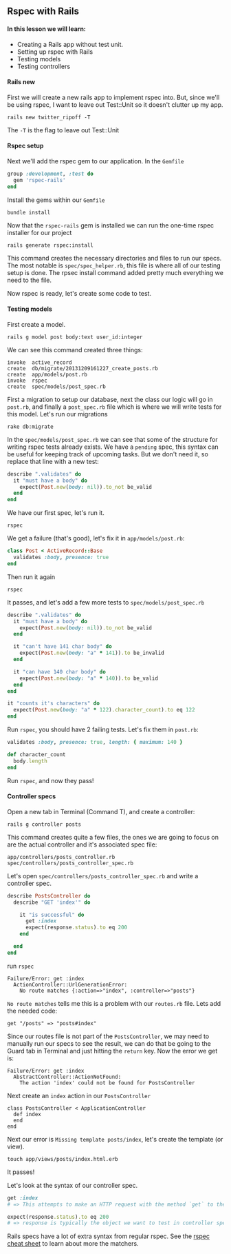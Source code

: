 ## Rspec with Rails

#### In this lesson we will learn:

- Creating a Rails app without test unit.
- Setting up rspec with Rails
- Testing models
- Testing controllers

#### Rails new

First we will create a new rails app to implement rspec into. But, since we'll be using rspec, I want to leave out Test::Unit so it doesn't clutter up my app.

    rails new twitter_ripoff -T

The `-T` is the flag to leave out Test::Unit

#### Rspec setup

Next we'll add the rspec gem to our application. In the `Gemfile`

```ruby
group :development, :test do
  gem 'rspec-rails'
end
```
Install the gems within our `Gemfile`

    bundle install

Now that the `rspec-rails` gem is installed we can run the one-time rspec installer for our project

    rails generate rspec:install

This command creates the necessary directories and files to run our specs. The most notable is `spec/spec_helper.rb`, this file is where all of our testing setup is done. The rpsec install command added pretty much everything we need to the file.

Now rspec is ready, let's create some code to test.

#### Testing models

First create a model.

    rails g model post body:text user_id:integer

We can see this command created three things:

    invoke  active_record
    create  db/migrate/20131209161227_create_posts.rb
    create  app/models/post.rb
    invoke  rspec
    create  spec/models/post_spec.rb

First a migration to setup our database, next the class our logic will go in `post.rb`, and finally a `post_spec.rb` file which is where we will write tests for this model. Let's run our migrations

    rake db:migrate

In the `spec/models/post_spec.rb` we can see that some of the structure for writing rspec tests already exists. We have a `pending` spec, this syntax can be useful for keeping track of upcoming tasks. But we don't need it, so replace that line with a new test:
```ruby
describe ".validates" do
  it "must have a body" do
    expect(Post.new(body: nil)).to_not be_valid
  end
end
```
We have our first spec, let's run it.

    rspec

We get a failure (that's good), let's fix it in  `app/models/post.rb`:
```ruby
class Post < ActiveRecord::Base
  validates :body, presence: true
end
```
Then run it again

    rspec

It passes, and let's add a few more tests to `spec/models/post_spec.rb`
```ruby
describe ".validates" do
  it "must have a body" do
    expect(Post.new(body: nil)).to_not be_valid
  end

  it "can't have 141 char body" do
    expect(Post.new(body: "a" * 141)).to be_invalid
  end

  it "can have 140 char body" do
    expect(Post.new(body: "a" * 140)).to be_valid
  end
end

it "counts it's characters" do
  expect(Post.new(body: "a" * 122).character_count).to eq 122
end
```
Run `rspec`, you should have 2 failing tests. Let's fix them in `post.rb`:

```ruby
validates :body, presence: true, length: { maximum: 140 }

def character_count
  body.length
end
```
Run `rspec`, and now they pass!

#### Controller specs

Open a new tab in Terminal (Command T), and create a controller:

    rails g controller posts

This command creates quite a few files, the ones we are going to focus on are the actual controller and it's associated spec file:

    app/controllers/posts_controller.rb
    spec/controllers/posts_controller_spec.rb

Let's open `spec/controllers/posts_controller_spec.rb` and write a controller spec.

```ruby
describe PostsController do
  describe "GET 'index'" do

    it "is successful" do
      get :index
      expect(response.status).to eq 200
    end

  end
end
```
run `rspec`

    Failure/Error: get :index
      ActionController::UrlGenerationError:
        No route matches {:action=>"index", :controller=>"posts"}

`No route matches` tells me this is a problem with our `routes.rb` file. Lets add the needed code:

    get "/posts" => "posts#index"

Since our routes file is not part of the `PostsController`, we may need to manually run our specs to see the result, we can do that be going to the Guard tab in Terminal and just hitting the `return` key. Now the error we get is:

    Failure/Error: get :index
      AbstractController::ActionNotFound:
        The action 'index' could not be found for PostsController

Next create an `index` action in our `PostsController`

    class PostsController < ApplicationController
      def index
      end
    end

Next our error is `Missing template posts/index`, let's create the template (or view).

    touch app/views/posts/index.html.erb

It passes!

Let's look at the syntax of our controller spec.
```ruby
get :index
# => This attempts to make an HTTP request with the method `get` to the `index` action

expect(response.status).to eq 200
# => response is typically the object we want to test in controller specs
```

Rails specs have a lot of extra syntax from regular rspec. See the [rspec cheat sheet](https://www.anchor.com.au/wp-content/uploads/rspec_cheatsheet_attributed.pdf) to learn about more the matchers.
